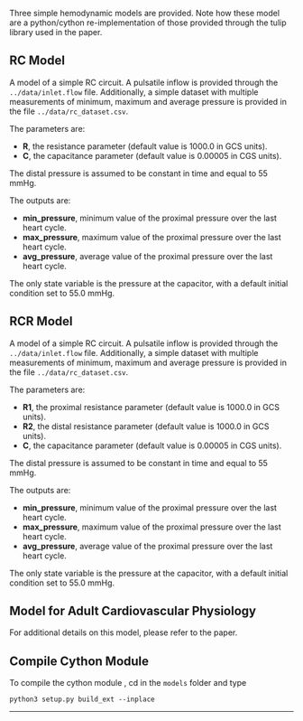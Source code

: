 Three simple hemodynamic models are provided. Note how these model are a python/cython re-implementation of those provided through the tulip library used in the paper.

## RC Model

A model of a simple RC circuit. A pulsatile inflow is provided through the ```../data/inlet.flow``` file. 
Additionally, a simple dataset with multiple measurements of minimum, maximum and average pressure is provided in the file ```../data/rc_dataset.csv```.

The parameters are:
- **R**, the resistance parameter (default value is 1000.0 in GCS units).
- **C**, the capacitance parameter (default value is 0.00005 in CGS units).

The distal pressure is assumed to be constant in time and equal to 55 mmHg. 

The outputs are:
- **min_pressure**, minimum value of the proximal pressure over the last heart cycle. 
- **max_pressure**, maximum value of the proximal pressure over the last heart cycle. 
- **avg_pressure**, average value of the proximal pressure over the last heart cycle. 

The only state variable is the pressure at the capacitor, with a default initial condition set to 55.0 mmHg. 

## RCR Model

A model of a simple RC circuit. A pulsatile inflow is provided through the ```../data/inlet.flow``` file. 
Additionally, a simple dataset with multiple measurements of minimum, maximum and average pressure is provided in the file ```../data/rc_dataset.csv```.

The parameters are:
- **R1**, the proximal resistance parameter (default value is 1000.0 in GCS units).
- **R2**, the distal resistance parameter (default value is 1000.0 in GCS units).
- **C**, the capacitance parameter  (default value is 0.00005 in CGS units).

The distal pressure is assumed to be constant in time and equal to 55 mmHg. 

The outputs are:
- **min_pressure**, minimum value of the proximal pressure over the last heart cycle. 
- **max_pressure**, maximum value of the proximal pressure over the last heart cycle. 
- **avg_pressure**, average value of the proximal pressure over the last heart cycle. 

The only state variable is the pressure at the capacitor, with a default initial condition set to 55.0 mmHg. 

## Model for Adult Cardiovascular Physiology

For additional details on this model, please refer to the paper. 

## Compile Cython Module

To compile the cython module , cd in the ```models``` folder and type

```
python3 setup.py build_ext --inplace
```

****
